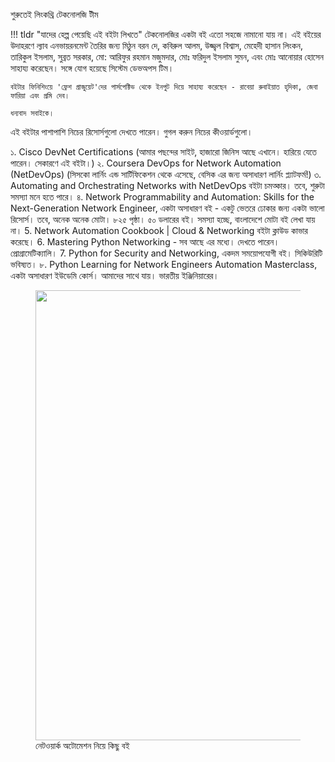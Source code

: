 শুরুতেই লিংকথ্রি টেকনোলজি টীম

!!! tldr "যাদের হেল্প পেয়েছি এই বইটা লিখতে"
    টেকনোলজির একটা বই এতো সহজে নামানো যায় না। এই বইয়ের উদাহরণে ল্যাব এনভায়রনমেন্ট তৈরির জন্য মিঠুন বরন দে, কবিরুল আলম, উজ্জ্বল বিশ্বাস, মেহেদী হাসান লিংকন, তারিকুল ইসলাম, সুব্রত সরকার, মো: আরিফুর রহমান মজুমদার, মোঃ ফরিদুল ইসলাম সুমন, এবং মোঃ আনোয়ার হোসেন সাহায্য করেছেন। সঙ্গে যোগ হয়েছে সিস্টেম ডেভঅপস টিম।

    বইটার ফিনিশিংয়ে 'ফ্রেশ গ্রাজুয়েট'দের পার্সপেক্টিভ থেকে ইনপুট দিয়ে সাহায্য করেছেন - রাবেয়া রুবাইয়াত হৃদিকা, জেবা ফারিয়া এবং প্রমি দেব। 

    ধন্যবাদ সবাইকে।

এই বইটার পাশাপাশি নিচের রিসোর্সগুলো দেখতে পারেন। গুগল করুন নিচের কীওয়ার্ডগুলো।

১. Cisco DevNet Certifications (আমার পছন্দের সাইট, হাজারো জিনিস আছে এখানে। হারিয়ে যেতে পারেন। সেকারণে এই বইটা।)
২. Coursera DevOps for Network Automation (NetDevOps) (সিসকো লার্নিং এন্ড সার্টিফিকেশন থেকে এসেছে, বেসিক এর জন্য অসাধারণ লার্নিং প্ল্যাটফর্ম!)
৩. Automating and Orchestrating Networks with NetDevOps বইটা চমত্কার। তবে, শুরুটা সমস্যা মনে হতে পারে।
৪. Network Programmability and Automation: Skills for the Next-Generation Network Engineer, একটা অসাধারণ বই - একটু ভেতরে ঢোকার জন্য একটা ভালো রিসোর্স। তবে, অনেক অনেক মোটা। ৮২৫ পৃষ্ঠা। ৫০ ডলারের বই। সমস্যা হচ্ছে, বাংলাদেশে মোটা বই লেখা যায় না।
5. Network Automation Cookbook | Cloud & Networking বইটা ক্লাউড কাভার করেছে।
6. Mastering Python Networking - সব আছে এর মধ্যে। দেখতে পারেন। প্রোগ্রামেটিক্যালি।
7. Python for Security and Networking, একদম সময়োপযোগী বই। সিকিউরিটি ভবিষ্যত।
৮. Python Learning for Network Engineers Automation Masterclass, একটা অসাধারণ ইউডেমি কোর্স। আমাদের সাথে যায়। ভারতীয় ইঞ্জিনিয়ারের।

<figure>
  <img src="https://aiwithr.github.io/automation/covers/testone.jpg" width="720" />
  <figcaption>নেটওয়ার্ক অটোমেশন নিয়ে কিছু বই</figcaption>
</figure>
